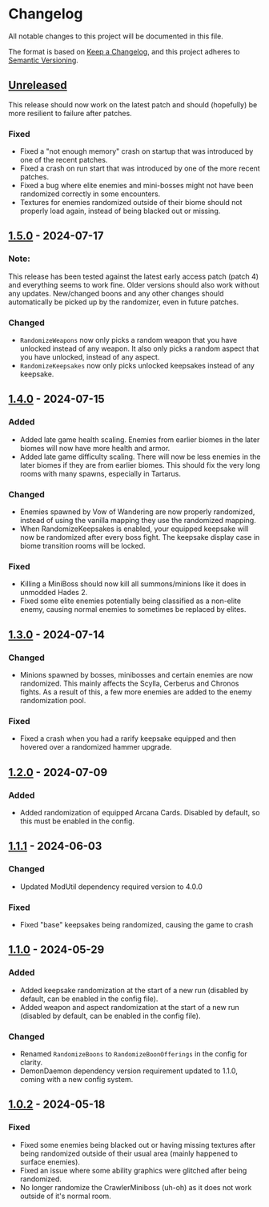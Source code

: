 # Changelog

All notable changes to this project will be documented in this file.

The format is based on [Keep a Changelog](https://keepachangelog.com/en/1.1.0/),
and this project adheres to [Semantic Versioning](https://semver.org/spec/v2.0.0.html).

## [Unreleased]
This release should now work on the latest patch and should (hopefully) be more resilient to failure after patches.

### Fixed

- Fixed a "not enough memory" crash on startup that was introduced by one of the recent patches.
- Fixed a crash on run start that was introduced by one of the more recent patches.
- Fixed a bug where elite enemies and mini-bosses might not have been randomized correctly in some encounters.
- Textures for enemies randomized outside of their biome should not properly load again, instead of being blacked out or missing.

## [1.5.0] - 2024-07-17

### Note:

This release has been tested against the latest early access patch (patch 4) and everything seems to work fine. Older versions should also work without any updates.
New/changed boons and any other changes should automatically be picked up by the randomizer, even in future patches.

### Changed

- `RandomizeWeapons` now only picks a random weapon that you have unlocked instead of any weapon. It also only picks a random aspect that you have unlocked, instead of any aspect.
- `RandomizeKeepsakes` now only picks unlocked keepsakes instead of any keepsake.

## [1.4.0] - 2024-07-15

### Added

- Added late game health scaling. Enemies from earlier biomes in the later biomes will now have more health and armor.
- Added late game difficulty scaling. There will now be less enemies in the later biomes if they are from earlier biomes. This should fix the very long rooms with many spawns, especially in Tartarus.

### Changed

- Enemies spawned by Vow of Wandering are now properly randomized, instead of using the vanilla mapping they use the randomized mapping.
- When RandomizeKeepsakes is enabled, your equipped keepsake will now be randomized after every boss fight. The keepsake display case in biome transition rooms will be locked.

### Fixed

- Killing a MiniBoss should now kill all summons/minions like it does in unmodded Hades 2. 
- Fixed some elite enemies potentially being classified as a non-elite enemy, causing normal enemies to sometimes be replaced by elites.

## [1.3.0] - 2024-07-14

### Changed

- Minions spawned by bosses, minibosses and certain enemies are now randomized. This mainly affects the Scylla, Cerberus and Chronos fights. As a result of this, a few more enemies are added to the enemy randomization pool.

### Fixed

- Fixed a crash when you had a rarify keepsake equipped and then hovered over a randomized hammer upgrade.

## [1.2.0] - 2024-07-09

### Added

- Added randomization of equipped Arcana Cards. Disabled by default, so this must be enabled in the config.

## [1.1.1] - 2024-06-03

### Changed

- Updated ModUtil dependency required version to 4.0.0

### Fixed

- Fixed "base" keepsakes being randomized, causing the game to crash

## [1.1.0] - 2024-05-29

### Added

- Added keepsake randomization at the start of a new run (disabled by default, can be enabled in the config file).
- Added weapon and aspect randomization at the start of a new run (disabled by default, can be enabled in the config file).

### Changed

- Renamed `RandomizeBoons` to `RandomizeBoonOfferings` in the config for clarity.
- DemonDaemon dependency version requirement updated to 1.1.0, coming with a new config system.

## [1.0.2] - 2024-05-18

### Fixed

- Fixed some enemies being blacked out or having missing textures after being randomized outside of their usual area (mainly happened to surface enemies).
- Fixed an issue where some ability graphics were glitched after being randomized.
- No longer randomize the CrawlerMiniboss (uh-oh) as it does not work outside of it's normal room.

[unreleased]: https://github.com/Dannyj1/HadesIIRandomizer/compare/1.5.0...HEAD
[1.5.0]: https://github.com/Dannyj1/HadesIIRandomizer/compare/1.4.0...1.5.0
[1.4.0]: https://github.com/Dannyj1/HadesIIRandomizer/compare/1.3.0...1.4.0
[1.3.0]: https://github.com/Dannyj1/HadesIIRandomizer/compare/1.2.0...1.3.0
[1.2.0]: https://github.com/Dannyj1/HadesIIRandomizer/compare/1.1.1...1.2.0
[1.1.1]: https://github.com/Dannyj1/HadesIIRandomizer/compare/1.1.0...1.1.1
[1.1.0]: https://github.com/Dannyj1/HadesIIRandomizer/compare/1.0.2...1.1.0
[1.0.2]: https://github.com/Dannyj1/HadesIIRandomizer/compare/bcbdcf426c9c2ce564460613c12714bc6a9bb6cd...1.0.2

